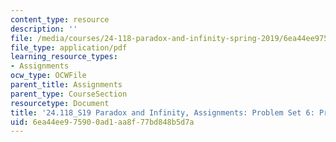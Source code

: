 ```yaml
---
content_type: resource
description: ''
file: /media/courses/24-118-paradox-and-infinity-spring-2019/6ea44ee975900ad1aa8f77bd848b5d7a_MIT24_118S19_ProblemSet6.pdf
file_type: application/pdf
learning_resource_types:
- Assignments
ocw_type: OCWFile
parent_title: Assignments
parent_type: CourseSection
resourcetype: Document
title: '24.118_S19 Paradox and Infinity, Assignments: Problem Set 6: Probability'
uid: 6ea44ee9-7590-0ad1-aa8f-77bd848b5d7a
---
```

